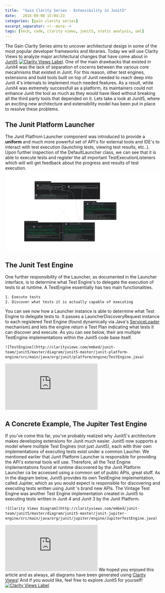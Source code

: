 ```yaml
---
title:  "Gain Clarity Series - Extensibility in Junit5"
date:   2016-09-08 15:04:23
categories: [gain clarity series]
excerpt_separator: <!--more-->
tags: [tech, code, clarity views, junit5, static analysis, uml]
---
```

The Gain Clarity Series aims to uncover architectural desigs in some of the most popular developer frameworks and libraries.
Today we will use Clarity Views to analyze major architectural changes that have come about in [Junit5](https://github.com/junit-team/junit5)
[![Clarity Views Label](http://clarityviews.com/badge)](http://clarityviews.com/github/junit-team/junit5). One of the main drawbacks that existed in Junit4 was the lack of separation of cocerns between the various core mecahnisms 
that existed in Junit. For this reason, other test engines, extensions and buld tools built on top of Junit needed to reach
deep into Junit 4's internals to implement much needed features. As a result, while Junit4 was extremely successfull as a platform,
its maintainers could not enhance Junit the tool as much as they would have liked without breaking all the third party tools that depended on it. Lets take a look at Junit5,
where an exciting new architecture and extensibility model has been put in place to resolve these problems.
 <!--more-->
## The Junit Platform Launcher
The Junit Platfrom Launcher component was introduced to provide a **uniform** and much more powerful set of API's for external tools and IDE's to interact with test
execution (launching tests, viewing test results, etc..). Upon further inspection of the DefaultLauncher class, we can see that it is able to
execute tests and register the all important TestExecutionListeners which will will get feedback about the progress and results of test execution. 
![launcher](/images/launcher.svg)


## The Junit Test Engine
One further responsibility of the Launcher, as documented in the Launcher interface, is to determine 
what Test Engine's to delegate the execution of tests to at runtime. A TestEngine essentially has two main functionalities.

    1. Execute tests 
    2. Discover what tests it is actually capable of executing
    
You can see now how a Launcher instance is able to determine what Test Engine to delegate tests to. It passes a LauncherDiscoveryRequest instance to each
registered Test Engine (found dynamically via Java's [ServiceLoader](http://docs.oracle.com/javase/6/docs/api/java/util/ServiceLoader.html)
mechanism) and lets the engine return a Test Plan indicating what tests it can discover and execute. 
As you can see below, their are multiple TestEngine implementations within
the Junit5 code base itself.

```
![TestEngine](http://clarityviews.com/embed/junit-team/junit5/master/diagram/junit5-master/junit-platform-engine/src/main/java/org/junit/platform/engine/TestEngine.java)
```

![TestEngineDiagram](http://clarityviews.com/embed/junit-team/junit5/master/diagram/junit5-master/junit-platform-engine/src/main/java/org/junit/platform/engine/TestEngine.java)

## A Concrete Example, The Jupiter Test Engine
If you've come this far, you've probably realized why Junit5's architecture makes developing extensions for Junit much easier.
Junit5 now supports a model where multiple Test Engines (not just Junit5), each with thier own implementations of
executing tests exist under a common Laucher. We mentioned earlier that Junit Platform Launcher is responsible for 
providing  the API's external tools will use. Therefore, all the Test Engine implementations found at runtime discovered by the
Junit Platform Launcher ca 
be accessed using a common set of public APIs, great stuff. As in the diagram below, Junit5 provides its own TestEngine implementation, called Jupiter,
which as you would expect  is responsible 
for discovering and executing tests written using Junit 's brand new APIs. The Vintage Test Engine was another Test Engine implementation
created in Junit5 to executing tests written in Junit 4 and Junit 3 by the Junit Platform.

```
![Clarity Views Diagram](http://clarityviews.com/embed/junit-team/junit5/master/diagram/junit5-master/junit-jupiter-engine/src/main/java/org/junit/jupiter/engine/JupiterTestEngine.java)
```

![JupiterDiagram](http://clarityviews.com/embed/junit-team/junit5/master/diagram/junit5-master/junit-jupiter-engine/src/main/java/org/junit/jupiter/engine/JupiterTestEngine.java)
We hoped you enjoyed this article and as always, all diagrams have been generated using [Clarity Views](http://clarityviews.com)!
And if you would like, feel free to explore Junit5 for yourself! [![Clarity Views Label](http://clarityviews.com/badge)](http://clarityviews.com/github/junit-team/junit5)
